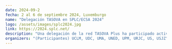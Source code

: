 ```yaml
---
date: 2024-09-2
fecha: 2 al 6 de septiembre 2024, Luxemburgo
name: "Delegación TASOVA en SPLC/ECSA 2024"
logo: /assets/images/splc2024.jpg
link: https://2024.splc.net/
description: "Una delegación de la red TASOVA Plus ha participado activamente en el congreso conjunto SPLC/ECSA 2024, celebrado del 2 al 6 de septiembre en Luxemburgo. Durante el evento, los miembros de TASOVA presentaron varios artículos científicos, impartieron tutoriales, e incluso contribuyeron a la organización del congreso. La presencia de la delegación en este evento ha sido clave para impulsar los esfuerzos de colaboración con conferencias relacionadas y fomentar la sinergia entre la comunidad investigadora de líneas de producto software (SPLC) y arquitecturas software (ECSA). Más información: <a href='https://2024.splc.net/' title='SPLC 2024' target='_blank'>SPLC 2024</a> y <a href='https://conf.researchr.org/home/ecsa-2024' title='ECSA 2024' target='_blank'>ECSA 2024</a>."
organizers: "(Participantes) UCLM, UDC, UMA, UNED, UPM, URJC, US, USJZ"
---
```

